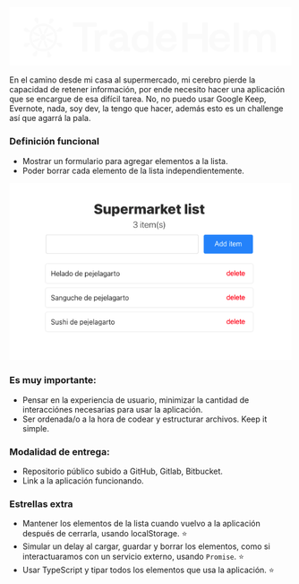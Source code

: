 ![Tradehelm](./assets/logo.svg "TradeHelm")

En el camino desde mi casa al supermercado, mi cerebro pierde la capacidad de retener información, por ende necesito hacer una aplicación que se encargue de esa difícil tarea. No, no puedo usar Google Keep, Evernote, nada, soy dev, la tengo que hacer, además esto es un challenge así que agarrá la pala.

### Definición funcional
* Mostrar un formulario para agregar elementos a la lista.
* Poder borrar cada elemento de la lista independientemente.

![Spec](./assets/spec.png "Spec")

### Es muy importante:
* Pensar en la experiencia de usuario, minimizar la cantidad de interacciónes necesarias para usar la aplicación.
* Ser ordenada/o a la hora de codear y estructurar archivos. Keep it simple.

### Modalidad de entrega:
* Repositorio público subido a GitHub, Gitlab, Bitbucket.
* Link a la aplicación funcionando.

### Estrellas extra
* Mantener los elementos de la lista cuando vuelvo a la aplicación después de cerrarla, usando localStorage. ⭐️
* Simular un delay al cargar, guardar y borrar los elementos, como si interactuaramos con un servicio externo, usando `Promise`. ⭐️
* Usar TypeScript y tipar todos los elementos que usa la aplicación. ⭐️